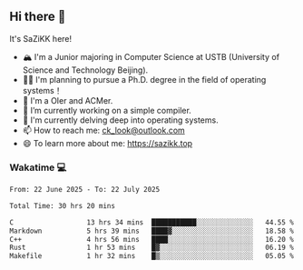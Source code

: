 ## Hi there 👋

It's SaZiKK here!

- 🏔️ I'm a Junior majoring in Computer Science  at USTB (University of Science and Technology Beijing).
- 🧑‍🎓 I'm planning to pursue a Ph.D. degree in the field of operating systems！
- 🚀 I'm a OIer and ACMer.
- 🔭 I’m currently working on a simple compiler.
- 🌱 I'm currently delving deep into operating systems.
- 📫 How to reach me: ck_look@outlook.com
- 😄 To learn more about me: https://sazikk.top

  
<!--
**SaZiKK/SaZiKK** is a ✨ _special_ ✨ repository because its `README.md` (this file) appears on your GitHub profile.

Here are some ideas to get you started:

- 🔭 I’m currently working on ...
- 🌱 I’m currently learning ...
- 👯 I’m looking to collaborate on ...
- 🤔 I’m looking for help with ...
- 💬 Ask me about ...
- 📫 How to reach me: ...
- 😄 Pronouns: ...
- ⚡ Fun fact: ...
-->

### Wakatime 💻

<!--START_SECTION:waka-->

```txt
From: 22 June 2025 - To: 22 July 2025

Total Time: 30 hrs 20 mins

C                  13 hrs 34 mins  ███████████░░░░░░░░░░░░░░   44.55 %
Markdown           5 hrs 39 mins   ████▓░░░░░░░░░░░░░░░░░░░░   18.58 %
C++                4 hrs 56 mins   ████░░░░░░░░░░░░░░░░░░░░░   16.20 %
Rust               1 hr 53 mins    █▓░░░░░░░░░░░░░░░░░░░░░░░   06.19 %
Makefile           1 hr 32 mins    █▒░░░░░░░░░░░░░░░░░░░░░░░   05.05 %
```

<!--END_SECTION:waka-->
